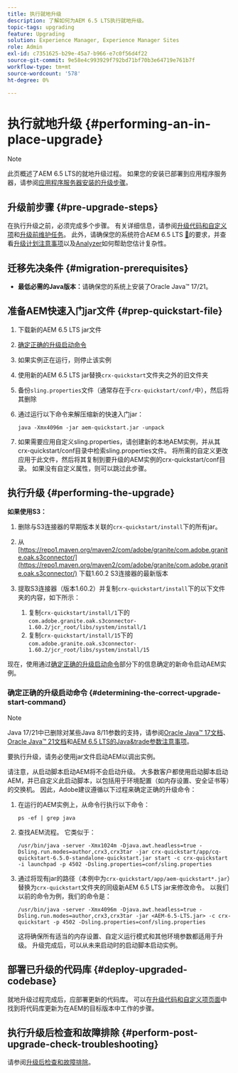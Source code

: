 ```yaml
---
title: 执行就地升级
description: 了解如何为AEM 6.5 LTS执行就地升级。
topic-tags: upgrading
feature: Upgrading
solution: Experience Manager, Experience Manager Sites
role: Admin
exl-id: c7351625-b29e-45a7-b966-e7c0f56d4f22
source-git-commit: 9e58e4c993929f792bd71bf70b3e64719e761b7f
workflow-type: tm+mt
source-wordcount: '578'
ht-degree: 0%

---
```


# 执行就地升级 {#performing-an-in-place-upgrade}

>[!NOTE]
>
>此页概述了AEM 6.5 LTS的就地升级过程。 如果您的安装已部署到应用程序服务器，请参阅[应用程序服务器安装的升级步骤](/help/sites-deploying/app-server-upgrade.md)。

## 升级前步骤 {#pre-upgrade-steps}

在执行升级之前，必须完成多个步骤。 有关详细信息，请参阅[升级代码和自定义项](/help/sites-deploying/upgrading-code-and-customizations.md)和[升级前维护任务](/help/sites-deploying/pre-upgrade-maintenance-tasks.md)。 此外，请确保您的系统符合AEM 6.5 LTS [&#128279;](/help/sites-deploying/technical-requirements.md)的要求，并查看[升级计划注意事项](/help/sites-deploying/upgrade-planning.md)以及[Analyzer](/help/sites-deploying/pattern-detector.md)如何帮助您估计复杂性。

<!--Finally, the downtime during the upgrade can be significally reduced by indexing the repository **before** performing the upgrade. For more information, see [Using Offline Reindexing To Reduce Downtime During an Upgrade](/help/sites-deploying/upgrade-offline-reindexing.md)-->

## 迁移先决条件 {#migration-prerequisites}

* **最低必需的Java版本：**&#x200B;请确保您的系统上安装了Oracle Java™ 17/21。

## 准备AEM快速入门jar文件 {#prep-quickstart-file}

1. 下载新的AEM 6.5 LTS jar文件

1. [确定正确的升级启动命令](#determining-the-correct-upgrade-start-command)

1. 如果实例正在运行，则停止该实例

1. 使用新的AEM 6.5 LTS jar替换`crx-quickstart`文件夹之外的旧文件夹

1. 备份`sling.properties`文件（通常存在于`crx-quickstart/conf/`中），然后将其删除

1. 通过运行以下命令来解压缩新的快速入门jar：

   ```shell
   java -Xmx4096m -jar aem-quickstart.jar -unpack
   ```

1. 如果需要应用自定义sling.properties，请创建新的本地AEM实例，并从其crx-quickstart/conf目录中检索sling.properties文件。 将所需的自定义更改应用于此文件，然后将其复制到要升级的AEM实例的crx-quickstart/conf目录。 如果没有自定义属性，则可以跳过此步骤。

<!-- Alexandru: drafting temporarily

## Content Repository Migration {#content-repository-migration}

This migration is not required if you are upgrading from AEM 6.3. For versions older than 6.3, Adobe provides a tool that can be used to migrate the repository to the new version of the Oak Segment Tar present in AEM 6.3. It is provided as part of the quickstart package and is mandatory for any upgrades that will be using TarMK. Upgrades for environments that are using MongoMK do not require repository migration. For more information on what the benefits of the new Segment Tar format are, see the [Migrating to Oak Segment Tar FAQ](/help/sites-deploying/revision-cleanup.md#online-revision-cleanup-frequently-asked-questions).

The actual migration is performed using the standard AEM quickstart jar file, executed with a new `-x crx2oak` option which executes the crx2oak tool to simplify the upgrade and make it more robust.

>[!NOTE]
>
>If you are performing TarMK repository content migration using the CRX2Oak Quickstart extension, you might remove the **samplecontent** runmode by adding the following to the migration command line:
>
>* `--promote-runmode nosamplecontent`
>

To determine the command that you should run, use the following command:

```shell
java -Xmx4096m -jar aem-quickstart.jar -v -x crx2oak -xargs -- --load-profile <<YOUR_PROFILE>> <<ADDITIONAL_FLAGS>>
```

Where `<<YOUR_PROFILE>>` and `<<ADDITIONAL_FLAGS>>` are replaced with the profile and flags listed in the following table:

<table>
 <tbody>
  <tr>
   <td><strong>Source Repository</strong></td>
   <td><strong>Target Repository</strong></td>
   <td><strong>Profile</strong></td>
   <td><strong>Additional Flags</strong><br /> </td>
  </tr>
  <tr>
   <td>crx2 or TarMK with <code>FileDataStore</code></td>
   <td>TarMK</td>
   <td>segment-fds</td>
   <td>See Troubleshooting section below</td>
  </tr>
  <tr>
   <td>crx2</td>
   <td>MongoMK</td>
   <td>mongo-from-crx2 </td>
   <td><code>-T mongo-uri=mongo://mongo-host:mongo-port -T mongo-db=mongo-database-name</code></td>
  </tr>
  <tr>
   <td>TarMK or crx2 with <code>S3DataStore</code></td>
   <td>TarMK</td>
   <td>segment-custom-ds</td>
   <td>See Troubleshooting section below</td>
  </tr>
  <tr>
   <td>TarMK with no datastore</td>
   <td>TarMK</td>
   <td>segment-no-ds</td>
   <td> </td>
  </tr>
  <tr>
   <td>MongoMK</td>
   <td>MongoMK</td>
   <td>No migration is needed</td>
   <td> </td>
  </tr>
 </tbody>
</table>

**Where:**

* `mongo-host` is the MongoDB server IP (for example, 127.0.0.1)

* `mongo-port` is the MongoDB server port (for example: 27017)

* `mongo-database-name` represents the name of the database (for example: aem-author)

**You may also require additional switches for the following scenarios:**

* If you are performing the upgrade on a Windows system where Java memory mapping is not handled correctly, add the `--disable-mmap` parameter to the command.

For additional instructions on using the crx2oak tool, see Using the [CRX2Oak Migration Tool](/help/sites-deploying/using-crx2oak.md). The crx2oak helper JAR can be manually upgraded if needed, by manually replacing it with newer versions after unpacking the quickstart. Its location in the AEM installation folder is: `<aem-install>/crx-quickstart/opt/extensions/crx2oak.jar`. The newest version of the CRX2Oak migration tool is available for download from the Adobe Repository at: [https://repo1.maven.org/maven2/com/adobe/granite/crx2oak/](https://repo1.maven.org/maven2/com/adobe/granite/crx2oak/)

If the migration has completed successfully, the tool will exit with an exit code of zero. Additionally, check for WARN and ERROR messages in the `upgrade.log` file, located under `crx-quickstart/logs` in the AEM installation directory, as these could indicate non-fatal errors that occurred during the migration.

Check the configuration files beneath `crx-quickstart/install` folder. If a migration was necessary these will be updated to reflect the target repository.

**A note on datastores:**

While `FileDataStore` is the new default for AEM 6.3 installations, using an external datastore is not required. While using an external datastore is recommended as a best practice for production deployments, it is not a prerequisite to upgrade. Due to the complexity already present in upgrading AEM, Adobe recommends performing the upgrade without doing a datastore migration. If desired, a datastore migration can be executed afterwards as a separate effort.

## Troubleshooting Migration Issues {#troubleshooting-migration-issues}

Skip this section if you are upgrading from 6.3. While the provided crx2oak profiles should meet the needs of most customers, there are times when additional parameters will be necessary. If you run into an error during your migration, it is possible that there are aspects of your environment that require additional configuration options to be provided. If so, you will likely encounter the following error:

**Checkpoints are not copied, because no external datastore has been specified. This will result in the full repository reindexing on the first start. Use --skip-checkpoints to force the migration or see https://jackrabbit.apache.org/oak/docs/migration.html#Checkpoints_migration for more info.**

For some reason, the migration process needs access to binaries in the datastore and is unable to find it. To specify your datastore configuration, include the following flags in the `<<ADDITIONAL_FLAGS>>` portion of your migration command:

**For S3 datastores:**

```shell
--src-s3config=/path/to/SharedS3DataStore.config --src-s3datastore=/path/to/datastore
```

Where `/path/to/SharedS3DataStore.config` represents the path to your S3 datastore config file and `/path/to/datastore` represents the path to your S3 datastore.

**For File datastores:**

```shell
--src-datastore=/path/to/datastore
```

Where `/path/to/datastore` represents the path to your File Datastore.

-->

## 执行升级 {#performing-the-upgrade}

**如果使用S3：**

1. 删除与S3连接器的早期版本关联的`crx-quickstart/install`下的所有jar。

1. 从[https://repo1.maven.org/maven2/com/adobe/granite/com.adobe.granite.oak.s3connector/](https://repo1.maven.org/maven2/com/adobe/granite/com.adobe.granite.oak.s3connector/) <!-- Alexandru: this is a stub link for now -->下载1.60.2 S3连接器的最新版本

1. 提取S3连接器（版本1.60.2）并复制`crx-quickstart/install`下的以下文件夹的内容，如下所示：

   1. 复制`crx-quickstart/install/1`下的`com.adobe.granite.oak.s3connector-1.60.2/jcr_root/libs/system/install/1`
   1. 复制`crx-quickstart/install/15`下的`com.adobe.granite.oak.s3connector-1.60.2/jcr_root/libs/system/install/15`

现在，使用通过[确定正确的升级启动命令](#determining-the-correct-upgrade-start-command)部分下的信息确定的新命令启动AEM实例。

### 确定正确的升级启动命令 {#determining-the-correct-upgrade-start-command}

>[!NOTE]
>
>Java 17/21中已删除对某些Java 8/11参数的支持，请参阅[Oracle Java™ 17文档](https://docs.oracle.com/en/java/javase/17/docs/specs/man/java.html)、[Oracle Java™ 21文档](https://docs.oracle.com/en/java/javase/21/docs/specs/man/java.html)和[AEM 6.5 LTS的Java&amp;trade参数注意事项](/help/sites-deploying/custom-standalone-install.md#java-17-considerations-java-considerations)。

要执行升级，请务必使用jar文件启动AEM以调出实例。

请注意，从启动脚本启动AEM将不会启动升级。 大多数客户都使用启动脚本启动AEM，并已自定义此启动脚本，以包括用于环境配置（如内存设置、安全证书等）的交换机。 因此，Adobe建议遵循以下过程来确定正确的升级命令：

1. 在运行的AEM实例上，从命令行执行以下命令：

   ```shell
   ps -ef | grep java
   ```

1. 查找AEM流程。 它类似于：

   ```shell
   /usr/bin/java -server -Xmx1024m -Djava.awt.headless=true -Dsling.run.modes=author,crx3,crx3tar -jar crx-quickstart/app/cq-quickstart-6.5.0-standalone-quickstart.jar start -c crx-quickstart -i launchpad -p 4502 -Dsling.properties=conf/sling.properties
   ```

1. 通过将现有jar的路径（本例中为`crx-quickstart/app/aem-quickstart*.jar`）替换为`crx-quickstart`文件夹的同级新AEM 6.5 LTS jar来修改命令。 以我们以前的命令为例，我们的命令是：

   ```shell
   /usr/bin/java -server -Xmx4096m -Djava.awt.headless=true -Dsling.run.modes=author,crx3,crx3tar -jar <AEM-6.5-LTS.jar> -c crx-quickstart -p 4502 -Dsling.properties=conf/sling.properties
   ```

   这将确保所有适当的内存设置、自定义运行模式和其他环境参数都适用于升级。 升级完成后，可以从未来启动时的启动脚本启动实例。

## 部署已升级的代码库 {#deploy-upgraded-codebase}

就地升级过程完成后，应部署更新的代码库。 可以在[升级代码和自定义项页面](/help/sites-deploying/upgrading-code-and-customizations.md)中找到将代码库更新为在AEM的目标版本中工作的步骤。

## 执行升级后检查和故障排除 {#perform-post-upgrade-check-troubleshooting}

请参阅[升级后检查和故障排除](/help/sites-deploying/post-upgrade-checks-and-troubleshooting.md)。
